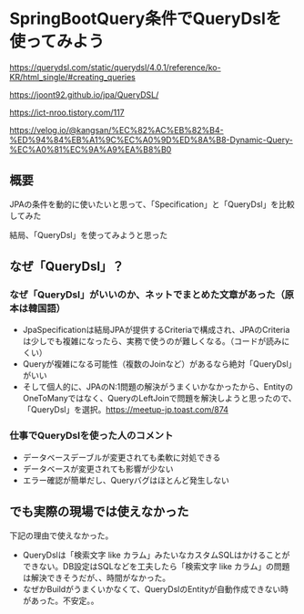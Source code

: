 # SpringBootQuery条件でQueryDslを使ってみよう

https://querydsl.com/static/querydsl/4.0.1/reference/ko-KR/html_single/#creating_queries

https://joont92.github.io/jpa/QueryDSL/

https://ict-nroo.tistory.com/117

https://velog.io/@kangsan/%EC%82%AC%EB%82%B4-%ED%94%84%EB%A1%9C%EC%A0%9D%ED%8A%B8-Dynamic-Query-%EC%A0%81%EC%9A%A9%EA%B8%B0

## 概要

JPAの条件を動的に使いたいと思って、「Specification」と「QueryDsl」を比較してみた

結局、「QueryDsl」を使ってみようと思った

## なぜ「QueryDsl」？

### なぜ「QueryDsl」がいいのか、ネットでまとめた文章があった（原本は韓国語）

* JpaSpecificationは結局JPAが提供するCriteriaで構成され、JPAのCriteriaは少しでも複雑になったら、実務で使うのが難しくなる。（コードが読みにくい）
* Queryが複雑になる可能性（複数のJoinなど）があるなら絶対「QueryDsl」がいい
* そして個人的に、JPAのN:1問題の解決がうまくいかなかったから、EntityのOneToManyではなく、QueryのLeftJoinで問題を解決しようと思ったので、「QueryDsl」を選択。https://meetup-jp.toast.com/874

### 仕事でQueryDslを使った人のコメント

* データベースデーブルが変更されても柔軟に対処できる
* データベースが変更されても影響が少ない
* エラー確認が簡単だし、Queryバグはほとんど発生しない


## でも実際の現場では使えなかった

下記の理由で使えなかった。

* QueryDslは「検索文字 like カラム」みたいなカスタムSQLはかけることができない。DB設定はSQLなどを工夫したら「検索文字 like カラム」の問題は解決できそうだが、、時間がなかった。
* なぜかBuildがうまくいかなくて、QueryDslのEntityが自動作成できない時があった。不安定。。
